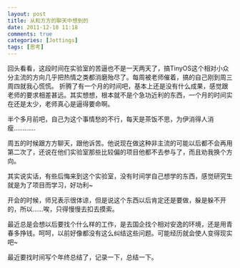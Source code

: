 ```yaml
---
layout: post
title: 从和方方的聊天中想到的
date: 2011-12-18 11:18
comments: true
categories: [Jottings]
tags: [思考]
---
```

回头看看，这段时间在实验室的苦逼也不是一天两天了，搞TinyOS这个相对小众分主流的方向几乎把热情之类都消磨殆尽了。每周被老师催着，搞的自己刚到周三周四就我心慌慌。
折腾了有一个月的时间吧，基本上还是没有什么成果，感觉跟老师的要求相差甚远。其实想想，根本就不是个急功近利的东西，一个月的时间实在还是太少，老师真心是逼得要命啊。

半个多月前吧，自己为这个事情愁的不行，每天是茶饭不思，为伊消得人消瘦…………

周五的时候跟方方聊天，跟他诉苦。他说现在做这种非主流的可能以后都不会再用第二次了，还说在他们实验室那些比较偏的项目他都不去参与了，而且劝我换个方向。

其实说实话，有些后悔来到这个实验室，没有时间学自己想学的东西，感觉研究生就是为了项目而学习，好功利~

开会的时候，师兄表示很体谅，但是说这个东西以后肯定还是要做，躲是躲不开的，所以……唉，只得慢慢去扣去摸索。

最近总是会想以后要找个什么样的工作，是去国企找个相对安逸的环境，还是用青春多挣钱。呵呵，以前好像都没有这么纠结这些问题。可能经历就会使人变得现实吧~

最近要找时间写个年终总结了，记录一下，总结一下。
